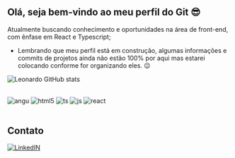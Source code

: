 ## Olá, seja bem-vindo ao meu perfil do Git 😎
Atualmente buscando conhecimento e oportunidades na área de front-end, com ênfase em React e Typescript; <br/>
- Lembrando que meu perfil está em construção, algumas informações e commits de projetos ainda não estão 100% por aqui mas estarei colocando conforme for organizando eles. 😉

![Leonardo GitHub stats](https://github-readme-stats.vercel.app/api?username=leonardonasc&show_icons=true&theme=dracula) 

<div style="display: inline_block"><br/>
    <img align="center" alt="angu"ar src="https://img.shields.io/badge/Angular-DD0031?style=for-the-badge&logo=angular&logoColor=white" />
    <img align="center" alt="html5" src="https://img.shields.io/badge/HTML5-E34F26?style=for-the-badge&logo=html5&logoColor=white" />
    <img align="center" alt="ts" src="https://img.shields.io/badge/TypeScript-007ACC?style=for-the-badge&logo=typescript&logoColor=white" />
    <img align="center" alt="js" src="https://img.shields.io/badge/JavaScript-323330?style=for-the-badge&logo=javascript&logoColor=F7DF1E" />
    <img align="center" alt="react" src="https://img.shields.io/badge/React-20232A?style=for-the-badge&logo=react&logoColor=61DAFB" />
</div> <br/>
    
##  Contato 

[![LinkedIN](https://img.shields.io/badge/LinkedIn-0077B5?style=for-the-badge&logo=linkedin&logoColor=white)](https://www.linkedin.com/in/leonardownascimento/)
